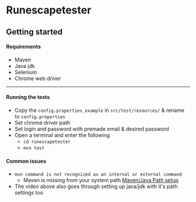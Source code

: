 # Runescapetester

## Getting started

#### Requirements
  - Maven
  - Java jdk
  - Selenium
  - Chrome web driver

---
#### Running the tests

  - Copy the `config.properties_example` in `src/test/resources/` & rename to `config.properties`
  - Set chrome driver path
  - Set login and password with premade email & desired password
  - Open a terminal and enter the following
    - `cd runescapetester`
    - `mvn test`

#### Common issues
  - `mvn command is not recognized as an internal or external command`
    - Maven is missing from your system path [Maven/Java Path setup](https://www.youtube.com/watch?v=RfCWg5ay5B0https://www.youtube.com/watch?v=RfCWg5ay5B0)
  - The video above also goes through setting up java/jdk with it's path settings too
